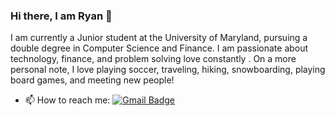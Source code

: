 ### Hi there, I am Ryan 👋

<!--
**rdabbs88/rdabbs88** is a ✨ _special_ ✨ repository because its `README.md` (this file) appears on your GitHub profile.
Here are some ideas to get you started:
-->

I am currently a Junior student at the University of Maryland, pursuing a double degree in Computer Science and Finance. I am passionate
about technology, finance, and problem solving love constantly . On a more personal note, I love playing soccer, traveling, hiking,
snowboarding, playing board games, and meeting new people!

- 📫 How to reach me:
[![Gmail Badge](https://img.shields.io/badge/Gmail-D14836?style=for-the-badge&logo=gmail&logoColor=white)](mailto:ryandabbs88@gmail.com)

<!--
- 🔭 I’m currently working on ...
- 🌱 I’m currently learning ...
- 👯 I’m looking to collaborate on ...
- 🤔 I’m looking for help with ...
- 💬 Ask me about ...
- 📫 How to reach me: ...
- 😄 Pronouns: ...
- ⚡ Fun fact: ...
-->
